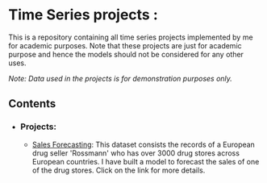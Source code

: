 # Time Series projects : 
This is a repository containing all time series projects implemented by me for academic purposes. Note that these projects are just for academic purpose and hence the models should not be considered for any other uses.

_Note: Data used in the projects is for demonstration purposes only._

## Contents

- ### Projects:

	- [Sales Forecasting](https://github.com/Pratik872/TimeSeries/tree/main/Sales%20Forecasting): This dataset consists the records of a European drug seller 'Rossmann' who has over 3000 drug stores across European countries. I have built a model to forecast the sales of one of the drug stores. Click on the link for more details.
